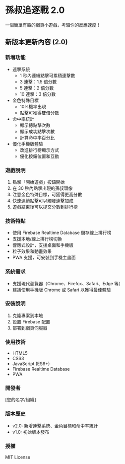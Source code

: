 # 孫叔追逐戰 2.0

一個簡單有趣的網頁小遊戲，考驗你的反應速度！

## 新版本更新內容 (2.0)

### 新增功能

- 連擊系統
  - 1 秒內連續點擊可累積連擊數
  - 3 連擊：1.5 倍分數
  - 5 連擊：2 倍分數
  - 10 連擊：3 倍分數
- 金色特殊目標
  - 10%機率出現
  - 點擊可獲得雙倍分數
- 命中率統計
  - 顯示總點擊次數
  - 顯示成功點擊次數
  - 計算命中率百分比
- 優化手機版體驗
  - 改進排行榜顯示方式
  - 優化按鈕位置和互動

### 遊戲說明

1. 點擊「開始遊戲」按鈕開始
2. 在 30 秒內點擊出現的孫叔頭像
3. 注意金色特殊目標，可獲得更高分數
4. 快速連續點擊可以觸發連擊加成
5. 遊戲結束後可以提交分數到排行榜

### 技術特點

- 使用 Firebase Realtime Database 儲存線上排行榜
- 支援本地/線上排行榜切換
- 響應式設計，支援桌面和手機版
- 粒子效果和動畫效果
- PWA 支援，可安裝到手機主畫面

### 系統需求

- 支援現代瀏覽器（Chrome、Firefox、Safari、Edge 等）
- 建議使用手機版 Chrome 或 Safari 以獲得最佳體驗

### 安裝說明

1. 克隆專案到本地
2. 設置 Firebase 配置
3. 部署到網頁伺服器

### 使用技術

- HTML5
- CSS3
- JavaScript (ES6+)
- Firebase Realtime Database
- PWA

### 開發者

[您的名字/組織]

### 版本歷史

- v2.0: 新增連擊系統、金色目標和命中率統計
- v1.0: 初始版本發布

### 授權

MIT License

